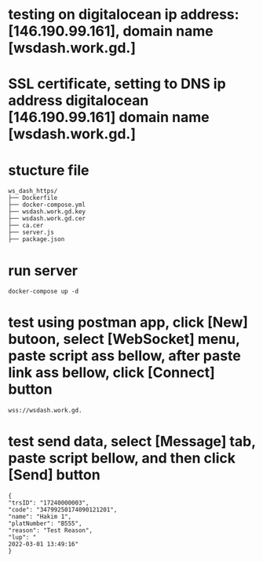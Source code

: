 # testing on digitalocean ip address: [146.190.99.161], domain name [wsdash.work.gd.]
# SSL certificate, setting to DNS ip address digitalocean [146.190.99.161] domain name [wsdash.work.gd.]

# stucture file
	ws_dash_https/
	├── Dockerfile
	├── docker-compose.yml
	├── wsdash.work.gd.key
	├── wsdash.work.gd.cer
	├── ca.cer
	├── server.js
	├── package.json

# run server
    docker-compose up -d

# test using postman app, click [New] butoon, select [WebSocket] menu, paste script ass bellow, after paste link ass bellow, click [Connect] button
    wss://wsdash.work.gd.

# test send data, select [Message] tab, paste script bellow, and then click [Send] button  
    {
    "trsID": "17240000003",
    "code": "34799250174090121201",
    "name": "Hakim 1",
    "platNumber": "B555",
    "reason": "Test Reason",
    "lup": "
    2022-03-01 13:49:16"
    }



